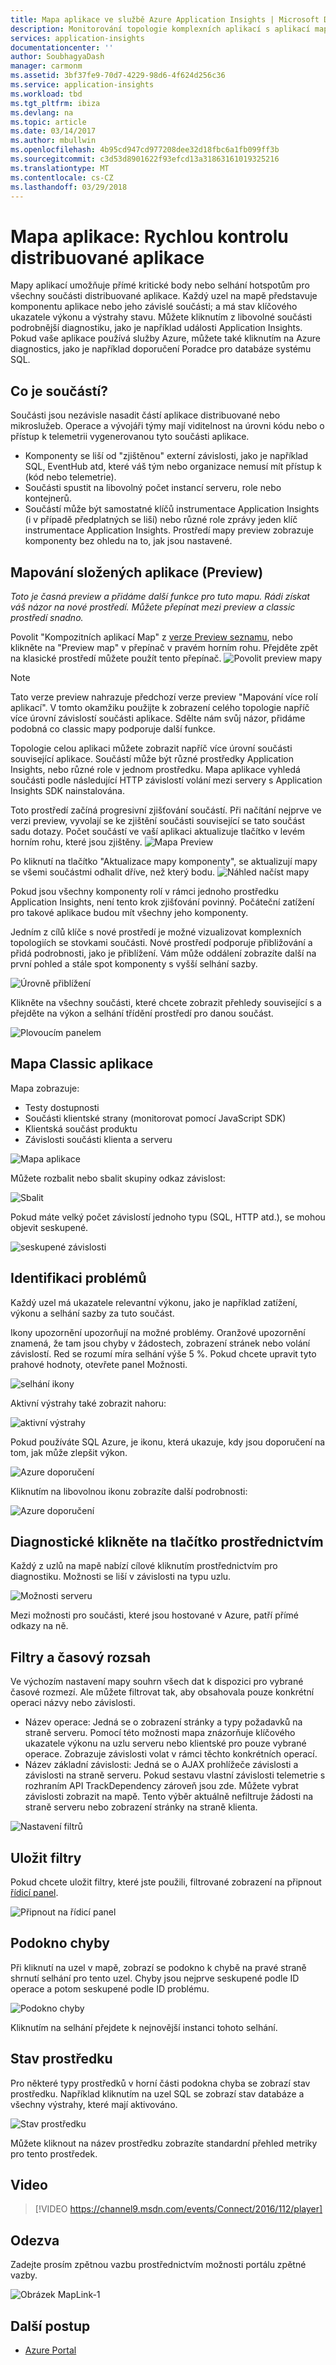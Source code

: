 ```yaml
---
title: Mapa aplikace ve službě Azure Application Insights | Microsoft Docs
description: Monitorování topologie komplexních aplikací s aplikací mapy
services: application-insights
documentationcenter: ''
author: SoubhagyaDash
manager: carmonm
ms.assetid: 3bf37fe9-70d7-4229-98d6-4f624d256c36
ms.service: application-insights
ms.workload: tbd
ms.tgt_pltfrm: ibiza
ms.devlang: na
ms.topic: article
ms.date: 03/14/2017
ms.author: mbullwin
ms.openlocfilehash: 4b95cd947cd977208dee32d18fbc6a1fb099ff3b
ms.sourcegitcommit: c3d53d8901622f93efcd13a31863161019325216
ms.translationtype: MT
ms.contentlocale: cs-CZ
ms.lasthandoff: 03/29/2018
---
```

# <a name="application-map-triage-distributed-applications"></a>Mapa aplikace: Rychlou kontrolu distribuované aplikace
Mapy aplikací umožňuje přímé kritické body nebo selhání hotspotům pro všechny součásti distribuované aplikace. Každý uzel na mapě představuje komponentu aplikace nebo jeho závislé součásti; a má stav klíčového ukazatele výkonu a výstrahy stavu. Můžete kliknutím z libovolné součásti podrobnější diagnostiku, jako je například události Application Insights. Pokud vaše aplikace používá služby Azure, můžete také kliknutím na Azure diagnostics, jako je například doporučení Poradce pro databáze systému SQL.

## <a name="what-is-a-component"></a>Co je součástí?

Součásti jsou nezávisle nasadit částí aplikace distribuované nebo mikroslužeb. Operace a vývojáři týmy mají viditelnost na úrovni kódu nebo o přístup k telemetrii vygenerovanou tyto součásti aplikace. 

* Komponenty se liší od "zjištěnou" externí závislosti, jako je například SQL, EventHub atd, které váš tým nebo organizace nemusí mít přístup k (kód nebo telemetrie).
* Součásti spustit na libovolný počet instancí serveru, role nebo kontejnerů.
* Součástí může být samostatné klíčů instrumentace Application Insights (i v případě předplatných se liší) nebo různé role zprávy jeden klíč instrumentace Application Insights. Prostředí mapy preview zobrazuje komponenty bez ohledu na to, jak jsou nastavené.

## <a name="composite-application-map-preview"></a>Mapování složených aplikace (Preview)
*Toto je časná preview a přidáme další funkce pro tuto mapu. Rádi získat váš názor na nové prostředí. Můžete přepínat mezi preview a classic prostředí snadno.*

Povolit "Kompozitních aplikací Map" z [verze Preview seznamu](app-insights-previews.md), nebo klikněte na "Preview map" v přepínač v pravém horním rohu. Přejděte zpět na klasické prostředí můžete použít tento přepínač.
![Povolit preview mapy](media/app-insights-app-map/preview-from-classic.png)

>[!Note]
Tato verze preview nahrazuje předchozí verze preview "Mapování více rolí aplikací". V tomto okamžiku použijte k zobrazení celého topologie napříč více úrovní závislostí součásti aplikace. Sdělte nám svůj názor, přidáme podobná co classic mapy podporuje další funkce.

Topologie celou aplikaci můžete zobrazit napříč více úrovní součásti související aplikace. Součástí může být různé prostředky Application Insights, nebo různé role v jednom prostředku. Mapa aplikace vyhledá součásti podle následující HTTP závislostí volání mezi servery s Application Insights SDK nainstalována. 

Toto prostředí začíná progresivní zjišťování součástí. Při načítání nejprve ve verzi preview, vyvolají se ke zjištění součásti související se tato součást sadu dotazy. Počet součástí ve vaší aplikaci aktualizuje tlačítko v levém horním rohu, které jsou zjištěny. 
![Mapa Preview](media/app-insights-app-map/preview.png)

Po kliknutí na tlačítko "Aktualizace mapy komponenty", se aktualizují mapy se všemi součástmi odhalit dříve, než který bodu.
![Náhled načíst mapy](media/app-insights-app-map/components-loaded-hierarchical.png)

Pokud jsou všechny komponenty rolí v rámci jednoho prostředku Application Insights, není tento krok zjišťování povinný. Počáteční zatížení pro takové aplikace budou mít všechny jeho komponenty.

Jedním z cílů klíče s nové prostředí je možné vizualizovat komplexních topologiích se stovkami součásti. Nové prostředí podporuje přibližování a přidá podrobnosti, jako je přiblížení. Vám může oddálení zobrazíte další na první pohled a stále spot komponenty s vyšší selhání sazby. 

![Úrovně přiblížení](media/app-insights-app-map/zoom-levels.png)

Klikněte na všechny součásti, které chcete zobrazit přehledy související s a přejděte na výkon a selhání třídění prostředí pro danou součást.

![Plovoucím panelem](media/app-insights-app-map/preview-flyout.png)


## <a name="classic-application-map"></a>Mapa Classic aplikace

Mapa zobrazuje:

* Testy dostupnosti
* Součásti klientské strany (monitorovat pomocí JavaScript SDK)
* Klientská součást produktu
* Závislosti součásti klienta a serveru

![Mapa aplikace](./media/app-insights-app-map/02.png)

Můžete rozbalit nebo sbalit skupiny odkaz závislost:

![Sbalit](./media/app-insights-app-map/03.png)

Pokud máte velký počet závislostí jednoho typu (SQL, HTTP atd.), se mohou objevit seskupené. 

![seskupené závislosti](./media/app-insights-app-map/03-2.png)

## <a name="spot-problems"></a>Identifikaci problémů
Každý uzel má ukazatele relevantní výkonu, jako je například zatížení, výkonu a selhání sazby za tuto součást. 

Ikony upozornění upozorňují na možné problémy. Oranžové upozornění znamená, že tam jsou chyby v žádostech, zobrazení stránek nebo volání závislostí. Red se rozumí míra selhání výše 5 %. Pokud chcete upravit tyto prahové hodnoty, otevřete panel Možnosti.

![selhání ikony](./media/app-insights-app-map/04.png)

Aktivní výstrahy také zobrazit nahoru: 

![aktivní výstrahy](./media/app-insights-app-map/05.png)

Pokud používáte SQL Azure, je ikonu, která ukazuje, kdy jsou doporučení na tom, jak může zlepšit výkon. 

![Azure doporučení](./media/app-insights-app-map/06.png)

Kliknutím na libovolnou ikonu zobrazíte další podrobnosti:

![Azure doporučení](./media/app-insights-app-map/07.png)

## <a name="diagnostic-click-through"></a>Diagnostické klikněte na tlačítko prostřednictvím
Každý z uzlů na mapě nabízí cílové kliknutím prostřednictvím pro diagnostiku. Možnosti se liší v závislosti na typu uzlu.

![Možnosti serveru](./media/app-insights-app-map/09.png)

Mezi možnosti pro součásti, které jsou hostované v Azure, patří přímé odkazy na ně.

## <a name="filters-and-time-range"></a>Filtry a časový rozsah
Ve výchozím nastavení mapy souhrn všech dat k dispozici pro vybrané časové rozmezí. Ale můžete filtrovat tak, aby obsahovala pouze konkrétní operaci názvy nebo závislosti.

* Název operace: Jedná se o zobrazení stránky a typy požadavků na straně serveru. Pomocí této možnosti mapa znázorňuje klíčového ukazatele výkonu na uzlu serveru nebo klientské pro pouze vybrané operace. Zobrazuje závislosti volat v rámci těchto konkrétních operací.
* Název základní závislosti: Jedná se o AJAX prohlížeče závislosti a závislosti na straně serveru. Pokud sestavu vlastní závislosti telemetrie s rozhraním API TrackDependency zároveň jsou zde. Můžete vybrat závislosti zobrazit na mapě. Tento výběr aktuálně nefiltruje žádosti na straně serveru nebo zobrazení stránky na straně klienta.

![Nastavení filtrů](./media/app-insights-app-map/11.png)

## <a name="save-filters"></a>Uložit filtry
Pokud chcete uložit filtry, které jste použili, filtrované zobrazení na připnout [řídicí panel](app-insights-dashboards.md).

![Připnout na řídicí panel](./media/app-insights-app-map/12.png)

## <a name="error-pane"></a>Podokno chyby
Při kliknutí na uzel v mapě, zobrazí se podokno k chybě na pravé straně shrnutí selhání pro tento uzel. Chyby jsou nejprve seskupené podle ID operace a potom seskupené podle ID problému.

![Podokno chyby](./media/app-insights-app-map/error-pane.png)

Kliknutím na selhání přejdete k nejnovější instanci tohoto selhání.

## <a name="resource-health"></a>Stav prostředku
Pro některé typy prostředků v horní části podokna chyba se zobrazí stav prostředku. Například kliknutím na uzel SQL se zobrazí stav databáze a všechny výstrahy, které mají aktivováno.

![Stav prostředku](./media/app-insights-app-map/resource-health.png)

Můžete kliknout na název prostředku zobrazíte standardní přehled metriky pro tento prostředek.

## <a name="video"></a>Video

> [!VIDEO https://channel9.msdn.com/events/Connect/2016/112/player] 

## <a name="feedback"></a>Odezva
Zadejte prosím zpětnou vazbu prostřednictvím možnosti portálu zpětné vazby.

![Obrázek MapLink-1](./media/app-insights-app-map/13.png)


## <a name="next-steps"></a>Další postup

* [Azure Portal](https://portal.azure.com)
